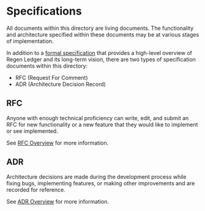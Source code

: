 # Specifications

All documents within this directory are living documents. The functionality and architecture specified within these documents may be at various stages of implementation.

In addition to a [formal specification](regen-ledger.md) that provides a high-level overview of Regen Ledger and its long-term vision, there are two types of specification documents within this directory:

- RFC (Request For Comment)
- ADR (Architecture Decision Record)

## RFC

Anyone with enough technical proficiency can write, edit, and submit an RFC for new functionality or a new feature that they would like to implement or see implemented.

See [RFC Overview](rfcs) for more information.

## ADR

Architecture decisions are made during the development process while fixing bugs, implementing features, or making other improvements and are recorded for reference.

See [ADR Overview](adrs) for more information.
